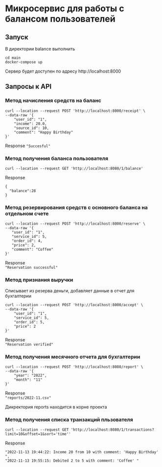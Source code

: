 # Микросервис для работы с балансом пользователей

## Запуск
В директории balance выполнить</br>

`cd main`</br>
`docker-compose up`</br>

Сервер будет доступен по адресу http://localhost:8000
## Запросы к API
### Метод начисления средств на баланс
```
curl --location --request POST 'http://localhost:8000/receipt' \
--data-raw '{
    "user_id": "1",
    "income": 20.0,
    "source_id": 10,
    "comment": "Happy Birthday"
}'
```
Response
`"Succesful"`
### Метод получения баланса пользователя
`curl --location --request GET 'http://localhost:8080/1/balance'`</br>

Response </br>
```
{
  "balance":28
}
 ```
 ### Метод резервирования средств с основного баланса на отдельном счете
 
 ```
 curl --location --request POST 'http://localhost:8000/reserve' \
--data-raw '{
    "user_id": "1",
    "service_id": 5,
    "order_id": 4,
    "price": 2,
    "comment": "Coffee"
}'
```

Response</br>
`"Reservation successful"`
###  Метод признания выручки
Cписывает из резерва деньги, добавляет данные в отчет для бухгалтерии</br>
```
curl --location --request POST 'http://localhost:8000/accept' \
--data-raw '{
    "user_id": "1",
    "service_id": 5,
    "order_id": 5,
    "price": 2
}'
```

Response</br>
`"Reservation verified"`
### Метод получения месячного отчета для бухгалтерии
```
curl --location --request POST 'http://localhost:8080/report' \
--data-raw '{
    "year": "2022",
    "month": "11"
}'
```

Response</br>
`"reports/2022-11.csv"`</br>

Дикректория reports находится в корне проекта
### Метод получения списка транзакций пльзователя
`curl --location --request GET 'http://localhost:8080/1/transactions?limit=10&offset=1&sort='time''`</br>

Response
```
"2022-11-13 19:44:22: Income 20 from 10 with comment: 'Happy Birthday' ",
"2022-11-13 19:55:15: Debited 2 to 5 with comment: 'Coffee' "
```
